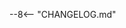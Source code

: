 <!-- Embed content from the CHANGELOG.md file. -->

<!--
Disable markdownlint rule MD041: "First line in a file should be a top-level heading".
The CHANGELOG.md file already contains a top-level heading.
-->
<!-- markdownlint-disable MD041 -->

--8<-- "CHANGELOG.md"
